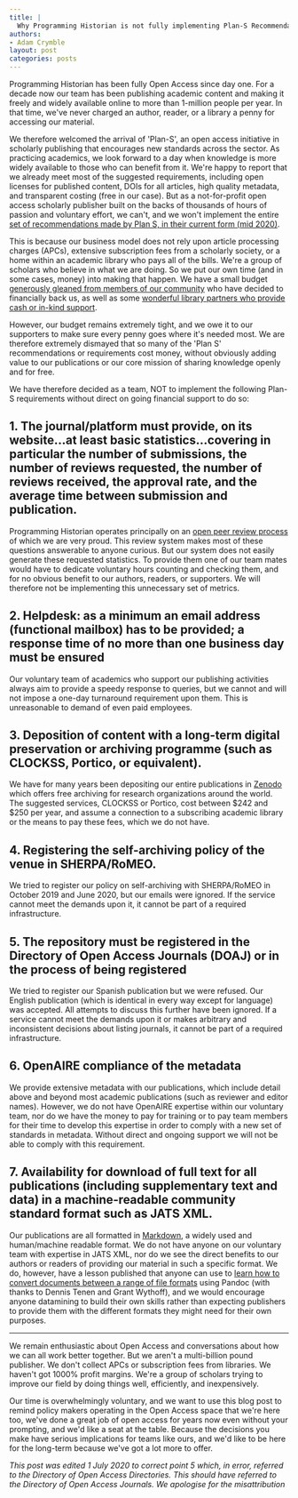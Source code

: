 ```yaml
---
title: |
  Why Programming Historian is not fully implementing Plan-S Recommendations
authors:
- Adam Crymble
layout: post
categories: posts
---
```




Programming Historian has been fully Open Access since day one. For a decade now our team has been publishing academic content and making it freely and widely available online to more than 1-million people per year. In that time, we've never charged an author, reader, or a library a penny for accessing our material.

We therefore welcomed the arrival of 'Plan-S', an open access initiative in scholarly publishing that encourages new standards across the sector. As practicing academics, we look forward to a day when knowledge is more widely available to those who can benefit from it. We're happy to report that we already meet most of the suggested requirements, including open licenses for published content, DOIs for all articles, high quality metadata, and transparent costing (free in our case).
But as a not-for-profit open access scholarly publisher built on the backs of thousands of hours of passion and voluntary effort, we can't, and we won't implement the entire [set of recommendations made by Plan S, in their current form (mid 2020)](https://www.coalition-s.org/addendum-to-the-coalition-s-guidance-on-the-implementation-of-plan-s/principles-and-implementation/).

This is because our business model does not rely upon article processing charges (APCs), extensive subscription fees from a scholarly society, or a home within an academic library who pays all of the bills. We're a group of scholars who believe in what we are doing. So we put our own time (and in some cases, money) into making that happen. We have a small budget [generously gleaned from members of our community](https://www.patreon.com/theprogramminghistorian) who have decided to financially back us, as well as some [wonderful library partners who provide cash or in-kind support](https://programminghistorian.org/en/support-us).

However, our budget remains extremely tight, and we owe it to our supporters to make sure every penny goes where it's needed most. We are therefore extremely dismayed that so many of the 'Plan S' recommendations or requirements cost money, without obviously adding value to our publications or our core mission of sharing knowledge openly and for free.

We have therefore decided as a team, NOT to implement the following Plan-S requirements without direct on going financial support to do so:

## 1. The journal/platform must provide, on its website...at least basic statistics...covering in particular the number of submissions, the number of reviews requested, the number of reviews received, the approval rate, and the average time between submission and publication.

Programming Historian operates principally on an [open peer review process](https://github.com/programminghistorian/ph-submissions) of which we are very proud. This review system makes most of these questions answerable to anyone curious. But our system does not easily generate these requested statistics. To provide them one of our team mates would have to dedicate voluntary hours counting and checking them, and for no obvious benefit to our authors, readers, or supporters. We will therefore not be implementing this unnecessary set of metrics.

## 2. Helpdesk: as a minimum an email address (functional mailbox) has to be provided; a response time of no more than one business day must be ensured

Our voluntary team of academics who support our publishing activities always aim to provide a speedy response to queries, but we cannot and will not impose a one-day turnaround requirement upon them. This is unreasonable to demand of even paid employees.

## 3. Deposition of content with a long-term digital preservation or archiving programme (such as CLOCKSS, Portico, or equivalent).

We have for many years been depositing our entire publications in [Zenodo](https://zenodo.org/record/3525082) which offers free archiving for research organizations around the world. The suggested services, CLOCKSS or Portico, cost between $242 and $250 per year, and assume a connection to a subscribing academic library or the means to pay these fees, which we do not have.

## 4. Registering the self-archiving policy of the venue in SHERPA/RoMEO.

We tried to register our policy on self-archiving with SHERPA/RoMEO in October 2019 and June 2020, but our emails were ignored. If the service cannot meet the demands upon it, it cannot be part of a required infrastructure.

## 5. The repository must be registered in the Directory of Open Access Journals (DOAJ) or in the process of being registered

We tried to register our Spanish publication but we were refused. Our English publication (which is identical in every way except for language) was accepted. All attempts to discuss this further have been ignored. If a service cannot meet the demands upon it or makes arbitrary and inconsistent decisions about listing journals, it cannot be part of a required infrastructure.

## 6. OpenAIRE compliance of the metadata

We provide extensive metadata with our publications, which include detail above and beyond most academic publications (such as reviewer and editor names). However, we do not have OpenAIRE expertise within our voluntary team, nor do we have the money to pay for training or to pay team members for their time to develop this expertise in order to comply with a new set of standards in metadata. Without direct and ongoing support we will not be able to comply with this requirement.

## 7. Availability for download of full text for all publications (including supplementary text and data) in a machine-readable community standard format such as JATS XML.

Our publications are all formatted in [Markdown](https://en.wikipedia.org/wiki/Markdown), a widely used and human/machine readable format. We do not have anyone on our voluntary team with expertise in JATS XML, nor do we see the direct benefits to our authors or readers of providing our material in such a specific format. We do, however, have a lesson published that anyone can use to [learn how to convert documents between a range of file formats](https://programminghistorian.org/en/lessons/sustainable-authorship-in-plain-text-using-pandoc-and-markdown) using Pandoc (with thanks to Dennis Tenen and Grant Wythoff), and we would encourage anyone datamining to build their own skills rather than expecting publishers to provide them with the different formats they might need for their own purposes.

---

We remain enthusiastic about Open Access and conversations about how we can all work better together. But we aren't a multi-billion pound publisher. We don't collect APCs or subscription fees from libraries. We haven't got 1000% profit margins. We're a group of scholars trying to improve our field by doing things well, efficiently, and inexpensively.

Our time is overwhelmingly voluntary, and we want to use this blog post to remind policy makers operating in the Open Access space that we're here too, we've done a great job of open access for years now even without your prompting, and we'd like a seat at the table. Because the decisions you make have serious implications for teams like ours, and we'd like to be here for the long-term because we've got a lot more to offer.

*This post was edited 1 July 2020 to correct point 5 which, in error, referred to the Directory of Open Access Directories. This should have referred to the Directory of Open Access Journals. We apologise for the misattribution*
